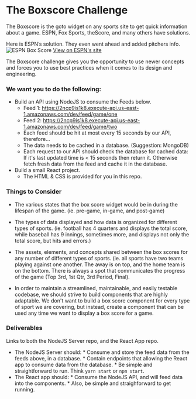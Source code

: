 # The Boxscore Challenge
The Boxscore is the goto widget on any sports site to get quick information about a game.  ESPN, Fox Sports, theScore, and many others have solutions.

Here is ESPN’s solution. They even went ahead and added pitchers info. 
![ESPN Box Score](https://dl.dropboxusercontent.com/s/jvbqjkgyspt5p5u/Screenshot%202018-07-16%2020.32.21.png "ESPN Box Score")
[View on ESPN's site](http://www.espn.com/mlb/boxscore?gameId=380715102)

The Boxscore challenge gives you the opportunity to use newer concepts and forces you to use best practices when it comes to its design and engineering.

### We want you to do the following:
* Build an API using NodeJS to consume the Feeds below.
	* Feed 1: https://2ncp9is1k8.execute-api.us-east-1.amazonaws.com/dev/feed/game/one
	* Feed 2: https://2ncp9is1k8.execute-api.us-east-1.amazonaws.com/dev/feed/game/two
	* Each feed should be hit at most every 15 seconds by our API, therefore...
	* The data needs to be cached in a database. (Suggestion: MongoDB)
	* Each request to our API should check the database for cached data: If it's last updated time is < 15 seconds then return it. Otherwise fetch fresh data from the feed and cache it in the database.
* Build a small React project.  
	* The HTML & CSS is provided for you in this repo.

### Things to Consider
* The various states that the box score widget would be in during the lifespan of the game. (ie. pre-game, in-game, and post-game)
* The types of data displayed and how data is organized for different types of sports. (ie. football has 4 quarters and displays the total score, while baseball has 9 innings, sometimes more, and displays not only the total score, but hits and errors.)
* The assets, elements, and concepts shared between the box scores for any number of different types of sports. (ie. all sports have two teams playing against one another.  The away is on top, and the home team is on the bottom.  There is always a spot that communicates the progress of the game (Top 3rd, 1st Qtr, 3rd Period, Final).

* In order to maintain a streamlined, maintainable, and easily testable codebase, we should strive to build components that are highly adaptable. We don't want to build a box score component for every type of sport we are covering, but instead, create a component that can be used any time we want to display a box score for a game.

### Deliverables
Links to both the NodeJS Server repo, and the React App repo.
* The NodeJS Server should:
    	* Consume and store the feed data from the feeds above, in a database.
    	* Contain endpoints that allowing the React app to consume data from the database.
    	* Be simple and straightforward to run. Think `yarn start` or `npm start`.
* The React app should:
    	* Consume the NodeJS API, and will feed data into the components.
    	* Also, be simple and straighforward to get running.
